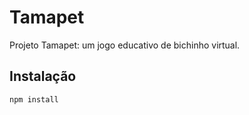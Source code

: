 # Tamapet

Projeto Tamapet: um jogo educativo de bichinho virtual.

## Instalação

```bash
npm install
